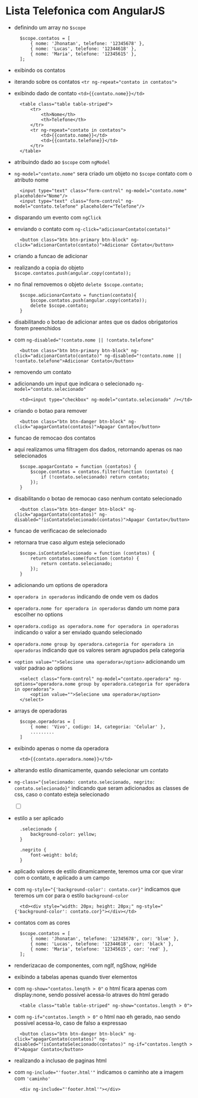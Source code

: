 # Lista Telefonica com AngularJS

* definindo um array no `$scope`

		$scope.contatos = [
			{ nome: 'Jhonatan', telefone: '12345678' },
			{ nome: 'Lucas', telefone: '12344618' },
			{ nome: 'Maria', telefone: '12345615' },
		];

* exibindo os contatos
* iterando sobre os contatos `<tr ng-repeat="contato in contatos">`
* exibindo dado de contato `<td>{{contato.nome}}</td>`

		<table class="table table-striped">
            <tr>
                <th>Nome</th>
                <th>Telefone</th>
            </tr>
            <tr ng-repeat="contato in contatos">
                <td>{{contato.nome}}</td>
                <td>{{contato.telefone}}</td>
            </tr>
        </table>

* atribuindo dado ao `$scope` com `ngModel`
* `ng-model="contato.nome"` sera criado um objeto no `$scope` contato com o atributo nome

		<input type="text" class="form-control" ng-model="contato.nome" placeholder="Nome"/>
		<input type="text" class="form-control" ng-model="contato.telefone" placeholder="Telefone"/>

* disparando um evento com `ngClick`
* enviando o contato com `ng-click="adicionarContato(contato)"`

		<button class="btn btn-primary btn-block" ng-click="adicionarContato(contato)">Adicionar Contato</button>

* criando a funcao de adicionar
* realizando a copia do objeto `$scope.contatos.push(angular.copy(contato));`
* no final removemos o objeto `delete $scope.contato;`

		$scope.adicionarContato = function(contato){
			$scope.contatos.push(angular.copy(contato));
			delete $scope.contato;
		}

* disabilitando o botao de adicionar antes que os dados obrigatorios forem preenchidos
* com `ng-disabled="!contato.nome || !contato.telefone"` 

		<button class="btn btn-primary btn-block" ng-click="adicionarContato(contato)" ng-disabled="!contato.nome || !contato.telefone">Adicionar Contato</button>

* removendo um contato
* adicionando um input que indicara o selecionado `ng-model="contato.selecionado"`

		<td><input type="checkbox" ng-model="contato.selecionado" /></td>

* criando o botao para remover

		<button class="btn btn-danger btn-block" ng-click="apagarContato(contatos)">Apagar Contato</button>

* funcao de remocao dos contatos
* aqui realizamos uma filtragem dos dados, retornando apenas os nao selecionados

		$scope.apagarContato = function (contatos) {
			$scope.contatos = contatos.filter(function (contato) {
				if (!contato.selecionado) return contato;
			});
		}

* disabilitando o botao de remocao caso nenhum contato selecionado

		<button class="btn btn-danger btn-block" ng-click="apagarContato(contatos)" ng-disabled="!isContatoSelecionado(contatos)">Apagar Contato</button>

* funcao de verificacao de selecionado
* retornara true caso algum esteja selecionado

		$scope.isContatoSelecionado = function (contatos) {
			return contatos.some(function (contato) {
				return contato.selecionado;
			});
		}

* adicionando um options de operadora
* `operadora in operadoras` indicando de onde vem os dados
* `operadora.nome for operadora in operadoras` dando um nome para escolher no options
* `operadora.codigo as operadora.nome for operadora in operadoras` indicando o valor a ser enviado quando selecionado
* `operadora.nome group by operadora.categoria for operadora in operadoras` indicando que os valores seram agrupados pela categoria
* `<option value="">Selecione uma operadora</option>` adicionando um valor padrao ao options

		<select class="form-control" ng-model="contato.operadora" ng-options="operadora.nome group by operadora.categoria for operadora in operadoras">
            <option value="">Selecione uma operadora</option>
        </select>

* arrays de operadoras

		$scope.operadoras = [
			{ nome: 'Vivo', codigo: 14, categoria: 'Celular' },
			.........
		]

* exibindo apenas o nome da operadora

		<td>{{contato.operadora.nome}}</td>

* alterando estilo dinamicamente, quando selecionar um contato
* `ng-class="{selecionado: contato.selecionado, negrito: contato.selecionado}"` indicando que seram adicionados as classes de css, caso o contato esteja selecionado

	<tr ng-class="{selecionado: contato.selecionado, negrito: contato.selecionado}" ng-repeat="contato in contatos">
		<td>
			<input type="checkbox" ng-model="contato.selecionado" />
		</td>
	</tr>

* estilo a ser aplicado

		.selecionado {
            background-color: yellow;
        }

        .negrito {
            font-weight: bold;
        }

* aplicado valores de estilo dinamicamente, teremos uma cor que virar com o contato, e aplicado a um campo
* com `ng-style="{'background-color': contato.cor}"` indicamos que teremos um cor para o estilo `background-color`

		<td><div style="width: 20px; height: 20px;" ng-style="{'background-color': contato.cor}"></div></td>

* contatos com as cores

		$scope.contatos = [
			{ nome: 'Jhonatan', telefone: '12345678', cor: 'blue' },
			{ nome: 'Lucas', telefone: '12344618', cor: 'black' },
			{ nome: 'Maria', telefone: '12345615', cor: 'red' },
		];

* renderizacao de componentes, com ngIf, ngShow, ngHide
* exibindo a tabelas apenas quando tiver elementos
* com `ng-show="contatos.length > 0"` o html ficara apenas com display:none, sendo possivel acessa-lo atraves do html gerado

		<table class="table table-striped" ng-show="contatos.length > 0">

* com `ng-if="contatos.length > 0"` o html nao eh gerado, nao sendo possivel acessa-lo, caso de falso a expressao

		<button class="btn btn-danger btn-block" ng-click="apagarContato(contatos)" ng-disabled="!isContatoSelecionado(contatos)" ng-if="contatos.length > 0">Apagar Contato</button>

* realizando a inclusao de paginas html
* com `ng-include="'footer.html'"` indicamos o caminho ate a imagem com `'caminho'`

		<div ng-include="'footer.html'"></div>